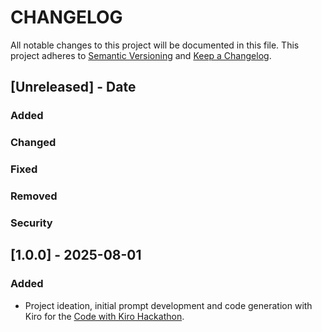 # CHANGELOG

All notable changes to this project will be documented in this file.
This project adheres to [Semantic Versioning](http://semver.org/) and [Keep a Changelog](http://keepachangelog.com/).


## [Unreleased] - Date

### Added

### Changed

### Fixed

### Removed

### Security


## [1.0.0] - 2025-08-01

### Added
- Project ideation, initial prompt development and code generation with Kiro for the [Code with Kiro Hackathon](https://kiro.devpost.com/).
